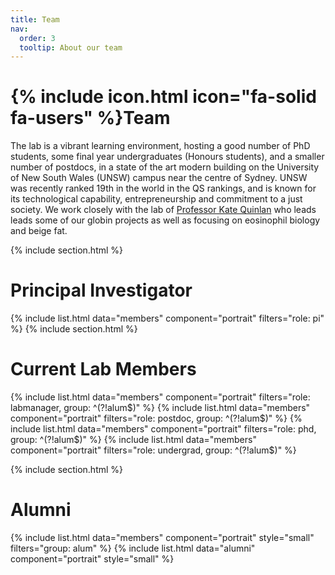 ```yaml
---
title: Team
nav:
  order: 3
  tooltip: About our team
---
```


# {% include icon.html icon="fa-solid fa-users" %}Team

The lab is a vibrant learning environment, hosting a good number of PhD students, some final year undergraduates (Honours students), and a smaller number of postdocs, in a state of the art modern building on the University of New South Wales (UNSW) campus near the centre of Sydney. UNSW was recently ranked 19th in the world in the QS rankings, and is known for its technological capability, entrepreneurship and commitment to a just society. We work closely with the lab of [Professor Kate Quinlan](https://www.unsw.edu.au/staff/kate-quinlan) who leads leads some of our globin projects as well as focusing on eosinophil biology and beige fat.

{% include section.html %}
# Principal Investigator
{% include list.html data="members" component="portrait" filters="role: pi" %}
{% include section.html %}
# Current Lab Members
{% include list.html data="members" component="portrait" filters="role: labmanager, group: ^(?!alum$)" %}
{% include list.html data="members" component="portrait" filters="role: postdoc, group: ^(?!alum$)" %}
{% include list.html data="members" component="portrait" filters="role: phd, group: ^(?!alum$)" %}
{% include list.html data="members" component="portrait" filters="role: undergrad, group: ^(?!alum$)" %}


{% include section.html %}
# Alumni
{% include list.html data="members" component="portrait" style="small" filters="group: alum" %}
{% include list.html data="alumni" component="portrait" style="small" %}

